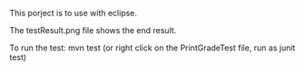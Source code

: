 This porject is to use with eclipse.

The testResult.png file shows the end result.

To run the test: mvn test (or right click on the PrintGradeTest file, run as junit test)

